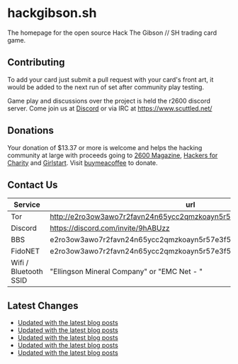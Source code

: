 # hackgibson.sh
The homepage for the open source Hack The Gibson // SH trading card game.


## Contributing

To add your card just submit a pull request with your card's front art, it would be added to the next run of set after community play testing.

Game play and discussions over the project is held the r2600 discord server. Come join us at [Discord](https://discord.com/invite/9hABUzz) or via IRC at https://www.scuttled.net/


## Donations

Your donation of $13.37 or more is welcome and helps the hacking community at large with proceeds going to [2600 Magazine](https://2600.com/), [Hackers for Charity](https://hackersforcharity.org) and [Girlstart](https://girlstart.org).  Visit [buymeacoffee](https://www.buymeacoffee.com/hackgibson.sh) to donate.


## Contact Us

Service | url
-|-
Tor | http://e2ro3ow3awo7r2favn24n65ycc2qmzkoayn5r57e3f56nvjwdcgg32ad.onion
Discord | https://discord.com/invite/9hABUzz
BBS | e2ro3ow3awo7r2favn24n65ycc2qmzkoayn5r57e3f56nvjwdcgg32ad.onion:23
FidoNET | e2ro3ow3awo7r2favn24n65ycc2qmzkoayn5r57e3f56nvjwdcgg32ad.onion:24554
Wifi / Bluetooth SSID | "Ellingson Mineral Company" or "EMC Net - <fidonet address>"

## Latest Changes
<!-- BLOG-POST-LIST:START -->
- [Updated with the latest blog posts](https://github.com/DFW2600/hackgibson.sh/commit/a4691b7150a9e8c7e1551e92469b9c66a1b274b5)
- [Updated with the latest blog posts](https://github.com/DFW2600/hackgibson.sh/commit/f470b2c195442fcc2c754643038fc406456c39ee)
- [Updated with the latest blog posts](https://github.com/DFW2600/hackgibson.sh/commit/d3985751161ff0ea6848c5f37773fbaab009c278)
- [Updated with the latest blog posts](https://github.com/DFW2600/hackgibson.sh/commit/1cb73b4563c516c6f9f3f5a62f3dd1792eb04589)
- [Updated with the latest blog posts](https://github.com/DFW2600/hackgibson.sh/commit/31e32f37ff1e5d57386ceba7a4c90e283b5d50f7)
<!-- BLOG-POST-LIST:END -->
